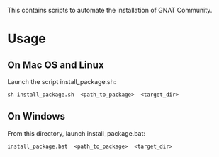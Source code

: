 This contains scripts to automate the installation of GNAT Community.

# Usage

## On Mac OS and Linux

Launch the script install_package.sh:

``` sh install_package.sh  <path_to_package>  <target_dir> ```

## On Windows

From this directory, launch install_package.bat:

``` install_package.bat  <path_to_package>  <target_dir> ```
